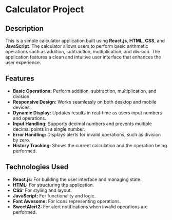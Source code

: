 # Calculator Project

## Description

This is a simple calculator application built using **React.js**, **HTML**, **CSS**, and **JavaScript**. The calculator allows users to perform basic arithmetic operations such as addition, subtraction, multiplication, and division. The application features a clean and intuitive user interface that enhances the user experience.

## Features

- **Basic Operations:** Perform addition, subtraction, multiplication, and division.
- **Responsive Design:** Works seamlessly on both desktop and mobile devices.
- **Dynamic Display:** Updates results in real-time as users input numbers and operations.
- **Input Handling:** Supports decimal numbers and prevents multiple decimal points in a single number.
- **Error Handling:** Displays alerts for invalid operations, such as division by zero.
- **History Tracking:** Shows the current calculation and the operation being performed.

## Technologies Used

- **React.js:** For building the user interface and managing state.
- **HTML:** For structuring the application.
- **CSS:** For styling and layout.
- **JavaScript:** For functionality and logic.
- **Font Awesome:** For icons representing operations.
- **SweetAlert2:** For alert notifications when invalid operations are performed.
